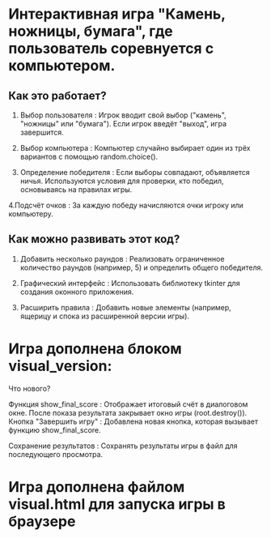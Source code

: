 #  Интерактивная игра "Камень, ножницы, бумага", где пользователь соревнуется с компьютером.

## Как это работает?
1. Выбор пользователя :
Игрок вводит свой выбор ("камень", "ножницы" или "бумага").
Если игрок введёт "выход", игра завершится.

2. Выбор компьютера :
Компьютер случайно выбирает один из трёх вариантов с помощью random.choice().

3. Определение победителя :
Если выборы совпадают, объявляется ничья.
Используются условия для проверки, кто победил, основываясь на правилах игры.

4.Подсчёт очков :
За каждую победу начисляются очки игроку или компьютеру.

## Как можно развивать этот код?
1. Добавить несколько раундов :
Реализовать ограниченное количество раундов (например, 5) и определить общего победителя.

2. Графический интерфейс :
Использовать библиотеку tkinter для создания оконного приложения.

3. Расширить правила :
Добавить новые элементы (например, ящерицу и спока из расширенной версии игры).

# Игра дополнена блоком visual_version:
Что нового?

Функция show_final_score :
Отображает итоговый счёт в диалоговом окне.
После показа результата закрывает окно игры (root.destroy()).
Кнопка "Завершить игру" :
Добавлена новая кнопка, которая вызывает функцию show_final_score.

Сохранение результатов :
Сохранять результаты игры в файл для последующего просмотра.

# Игра дополнена файлом visual.html для запуска игры в браузере
